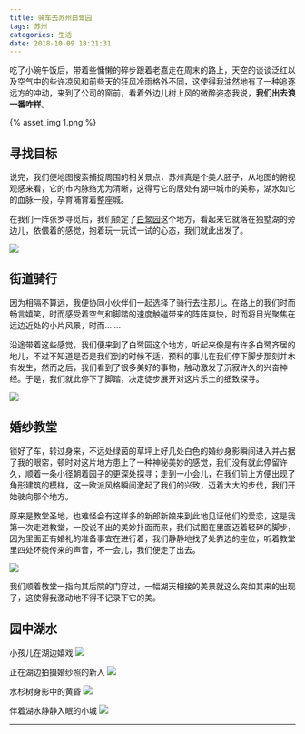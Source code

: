 ```yaml
---
title: 骑车去苏州白鹭园
tags: 苏州
categories: 生活
date: 2018-10-09 18:21:31
---
```



  
吃了小碗午饭后，带着些慵懒的碎步跟着老嘉走在周末的路上，天空的谈谈泛红以及空气中的些许凉风和前些天的狂风冷雨格外不同，这使得我油然地有了一种追逐远方的冲动，来到了公司的窗前，看着外边儿树上风的微醉姿态我说，**我们出去浪一番咋样**。

{% asset_img 1.png %}

<!-- more -->

## 寻找目标
说完，我们便地图搜索捕捉周围的相关景点，苏州真是个美人胚子，从地图的俯视观感来看，它的市内脉络尤为清晰，这得亏它的居处有湖中城市的美称，湖水如它的血脉一般，孕育哺育着整座城。          
        
在我们一阵张罗寻觅后，我们锁定了[白鹭园][url1]这个地方，看起来它就落在独墅湖的旁边儿，依偎着的感觉，抱着玩一玩试一试的心态，我们就此出发了。  

![](2.png)

## 街道骑行

因为相隔不算远，我便协同小伙伴们一起选择了骑行去往那儿。在路上的我们时而畅言嬉笑，时而感受着空气和脚踏的速度触碰带来的阵阵爽快，时而将目光聚焦在远边近处的小片风景，时而... ...

沿途带着这些感觉，我们便来到了白鹭园这个地方，听起来像是有许多白鹭齐居的地儿，不过不知道是否是我们到的时候不适，预料的事儿在我们停下脚步那刻并木有发生，然而之后，我们看到了很多美好的事物，触动激发了沉寂许久的兴奋神经。于是，我们就此停下了脚踏，决定徒步展开对这片乐土的细致探寻。
 
![](3.png)

## 婚纱教堂

锁好了车，转过身来，不远处绿茵的草坪上好几处白色的婚纱身影瞬间进入并占据了我的眼帘，顿时对这片地方患上了一种神秘美妙的感觉，我们没有就此停留许久，顺着一条小径朝着园子的更深处探寻；走到一小会儿，在我们前上方便出现了角形建筑的模样，这一欧派风格瞬间激起了我们的兴致，迈着大大的步伐，我们开始驶向那个地方。

原来是教堂圣地，也难怪会有这样多的新郎新娘来到此地见证他们的爱恋，这是我第一次走进教堂，一股说不出的美妙扑面而来，我们试图在里面迈着轻碎的脚步，因为里面正有婚礼的准备事宜在进行着，我们静静地找了处靠边的座位，听着教堂里四处环绕传来的声音，不一会儿，我们便走了出去。  

![](4.png)

我们顺着教堂一指向其后院的门穿过，一幅湖天相接的美景就这么突如其来的出现了，这使得我激动地不得不记录下它的美。 

## 园中湖水

小孩儿在湖边嬉戏
![](5.png)
   
正在湖边拍摄婚纱照的新人
![](6.png)
  
水杉树身影中的黄昏
![](7.png)
  
伴着湖水静静入眠的小城
![](8.png)
        
------

[url1]: http://baike.baidu.com/link?url=6JAA9HvvlBX997AKHYSLLM2CHUPBMx1mw7PZ10T0yXYX6KySZvf6ef7sC1Ut0vBC47xZVsZpMUd_TmUPj2M9te84RdLEYtYYsSzEssjxal7Atu5H-UJA344p9AF3W3G0bSQBXnmmFvvJkwbxRH2rK_